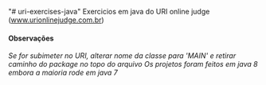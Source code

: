 "# uri-exercises-java"
Exercicios em java do URI online judge (www.urionlinejudge.com.br)


#### Observações
*Se for subimeter no URI, alterar nome da classe para 'MAIN' e retirar caminho do package no topo do arquivo*
*Os projetos foram feitos em java 8 embora a maioria rode em java 7*